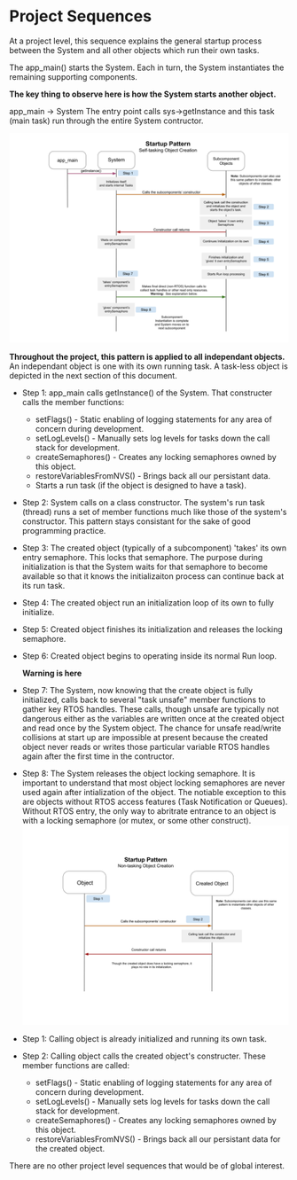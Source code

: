 # Project Sequences
At a project level, this sequence explains the general startup process between the System and all other objects which run their own tasks.  

The app_main() starts the System.  Each in turn, the System instantiates the remaining supporting components.

**The key thing to observe here is how the System starts another object.**

app_main -> System
The entry point calls sys->getInstance and this task (main task) run through the entire System contructor.

![tasking_object_creatation](./drawings/project_startup_self_tasking_sequence_diagram.svg)

**Throughout the project, this pattern is applied to all independant objects.**  An independant object is one with its own running task.  A task-less object is depicted in the next section of this document.

* Step 1: app_main calls getInstance() of the System.  That constructer calls the member functions:
  * setFlags() - Static enabling of logging statements for any area of concern during development.
  * setLogLevels() - Manually sets log levels for tasks down the call stack for development.
  * createSemaphores() - Creates any locking semaphores owned by this object.
  * restoreVariablesFromNVS() - Brings back all our persistant data.
  * Starts a run task (if the object is designed to have a task).

* Step 2: System calls on a class constructor.  The system's run task (thread) runs a set of member functions much like those of the system's constructor.  This pattern stays consistant for the sake of good programming practice.

* Step 3: The created object (typically of a subcomponent) 'takes' its own entry semaphore.  This locks that semaphore.  The purpose during initialization is that the System waits for that semaphore to become available so that it knows the initializaiton process can continue back at its run task.

* Step 4: The created object run an initialization loop of its own to fully initialize.

* Step 5: Created object finishes its initialization and releases the locking semaphore.

* Step 6: Created object begins to operating inside its normal Run loop.

    **Warning is here**  
* Step 7: The System, now knowing that the create object is fully initialized, calls back to several "task unsafe" member functions to gather key RTOS handles.  These calls, though unsafe are typically not dangerous either as the variables are written once at the created object and read once by the System object.  The chance for unsafe read/write collisions at start up are impossible at present because the created object never reads or writes those particular variable RTOS handles again after the first time in the contructor.

* Step 8: The System releases the object locking semaphore.  It is important to understand that most object locking semaphores are never used again after intialization of the object.  The notiable exception to this are objects without RTOS access features (Task Notification or Queues).  Without RTOS entry, the only way to abritrate entrance to an object is with a locking semaphore (or mutex, or some other construct).
![non_tasking_object_creation](./drawings/project_startup_non_tasking_sequence_diagram.svg)
* Step 1: Calling object is already initialized and running its own task.

* Step 2: Calling object calls the created object's constructer.  These member functions are called:
  * setFlags() - Static enabling of logging statements for any area of concern during development.
  * setLogLevels() - Manually sets log levels for tasks down the call stack for development.
  * createSemaphores() - Creates any locking semaphores owned by this object.
  * restoreVariablesFromNVS() - Brings back all our persistant data for the created object.

There are no other project level sequences that would be of global interest.